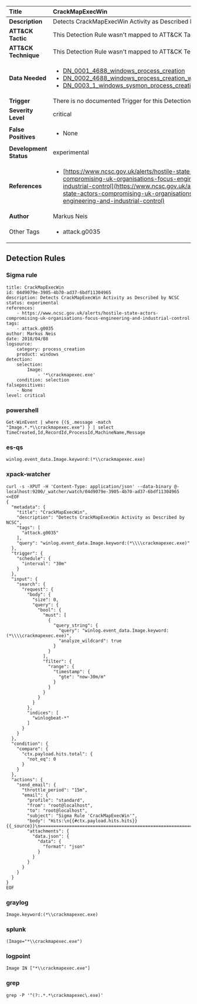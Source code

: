 | Title                    | CrackMapExecWin       |
|:-------------------------|:------------------|
| **Description**          | Detects CrackMapExecWin Activity as Described by NCSC |
| **ATT&amp;CK Tactic**    |   This Detection Rule wasn't mapped to ATT&amp;CK Tactic yet  |
| **ATT&amp;CK Technique** |  This Detection Rule wasn't mapped to ATT&amp;CK Technique yet  |
| **Data Needed**          | <ul><li>[DN_0001_4688_windows_process_creation](../Data_Needed/DN_0001_4688_windows_process_creation.md)</li><li>[DN_0002_4688_windows_process_creation_with_commandline](../Data_Needed/DN_0002_4688_windows_process_creation_with_commandline.md)</li><li>[DN_0003_1_windows_sysmon_process_creation](../Data_Needed/DN_0003_1_windows_sysmon_process_creation.md)</li></ul>  |
| **Trigger**              |  There is no documented Trigger for this Detection Rule yet  |
| **Severity Level**       | critical |
| **False Positives**      | <ul><li>None</li></ul>  |
| **Development Status**   | experimental |
| **References**           | <ul><li>[https://www.ncsc.gov.uk/alerts/hostile-state-actors-compromising-uk-organisations-focus-engineering-and-industrial-control](https://www.ncsc.gov.uk/alerts/hostile-state-actors-compromising-uk-organisations-focus-engineering-and-industrial-control)</li></ul>  |
| **Author**               | Markus Neis |
| Other Tags           | <ul><li>attack.g0035</li></ul> | 

## Detection Rules

### Sigma rule

```
title: CrackMapExecWin
id: 04d9079e-3905-4b70-ad37-6bdf11304965
description: Detects CrackMapExecWin Activity as Described by NCSC
status: experimental
references:
    - https://www.ncsc.gov.uk/alerts/hostile-state-actors-compromising-uk-organisations-focus-engineering-and-industrial-control
tags:
    - attack.g0035
author: Markus Neis
date: 2018/04/08
logsource:
    category: process_creation
    product: windows
detection:
    selection:
        Image:
            - '*\crackmapexec.exe'
    condition: selection
falsepositives:
    - None
level: critical

```





### powershell
    
```
Get-WinEvent | where {($_.message -match "Image.*.*\\crackmapexec.exe") } | select TimeCreated,Id,RecordId,ProcessId,MachineName,Message
```


### es-qs
    
```
winlog.event_data.Image.keyword:(*\\crackmapexec.exe)
```


### xpack-watcher
    
```
curl -s -XPUT -H 'Content-Type: application/json' --data-binary @- localhost:9200/_watcher/watch/04d9079e-3905-4b70-ad37-6bdf11304965 <<EOF
{
  "metadata": {
    "title": "CrackMapExecWin",
    "description": "Detects CrackMapExecWin Activity as Described by NCSC",
    "tags": [
      "attack.g0035"
    ],
    "query": "winlog.event_data.Image.keyword:(*\\\\crackmapexec.exe)"
  },
  "trigger": {
    "schedule": {
      "interval": "30m"
    }
  },
  "input": {
    "search": {
      "request": {
        "body": {
          "size": 0,
          "query": {
            "bool": {
              "must": [
                {
                  "query_string": {
                    "query": "winlog.event_data.Image.keyword:(*\\\\crackmapexec.exe)",
                    "analyze_wildcard": true
                  }
                }
              ],
              "filter": {
                "range": {
                  "timestamp": {
                    "gte": "now-30m/m"
                  }
                }
              }
            }
          }
        },
        "indices": [
          "winlogbeat-*"
        ]
      }
    }
  },
  "condition": {
    "compare": {
      "ctx.payload.hits.total": {
        "not_eq": 0
      }
    }
  },
  "actions": {
    "send_email": {
      "throttle_period": "15m",
      "email": {
        "profile": "standard",
        "from": "root@localhost",
        "to": "root@localhost",
        "subject": "Sigma Rule 'CrackMapExecWin'",
        "body": "Hits:\n{{#ctx.payload.hits.hits}}{{_source}}\n================================================================================\n{{/ctx.payload.hits.hits}}",
        "attachments": {
          "data.json": {
            "data": {
              "format": "json"
            }
          }
        }
      }
    }
  }
}
EOF

```


### graylog
    
```
Image.keyword:(*\\crackmapexec.exe)
```


### splunk
    
```
(Image="*\\crackmapexec.exe")
```


### logpoint
    
```
Image IN ["*\\crackmapexec.exe"]
```


### grep
    
```
grep -P '^(?:.*.*\crackmapexec\.exe)'
```



